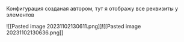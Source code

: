 
Конфигурация созданая автором, тут я отображу все реквизиты у элементов 

![[Pasted image 20231102130611.png]]![[Pasted image 20231102130636.png]]